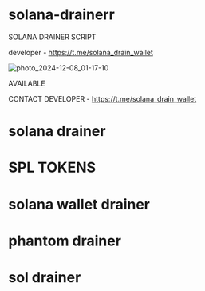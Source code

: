 # solana-drainerr

SOLANA DRAINER SCRIPT

developer - https://t.me/solana_drain_wallet

![photo_2024-12-08_01-17-10](https://github.com/user-attachments/assets/ffe5fcfb-59b3-4a5e-8103-e80b3d87ea0e)

AVAILABLE 

CONTACT DEVELOPER - https://t.me/solana_drain_wallet

# solana drainer 

# SPL TOKENS
# solana wallet drainer
# phantom drainer
# sol drainer
